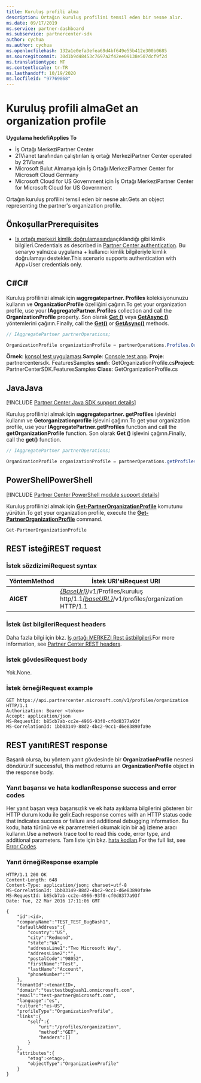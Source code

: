 ```yaml
---
title: Kuruluş profili alma
description: Ortağın kuruluş profilini temsil eden bir nesne alır.
ms.date: 09/17/2019
ms.service: partner-dashboard
ms.subservice: partnercenter-sdk
author: cychua
ms.author: cychua
ms.openlocfilehash: 132a1e0efa3efea69d4bf649e55b412e300b0685
ms.sourcegitcommit: 30d1b9d48453c7697a2f42ee09138e507dcf9f2d
ms.translationtype: MT
ms.contentlocale: tr-TR
ms.lasthandoff: 10/19/2020
ms.locfileid: "97769868"
---
```

# <a name="get-an-organization-profile"></a><span data-ttu-id="c2ea6-103">Kuruluş profili alma</span><span class="sxs-lookup"><span data-stu-id="c2ea6-103">Get an organization profile</span></span>

<span data-ttu-id="c2ea6-104">**Uygulama hedefi**</span><span class="sxs-lookup"><span data-stu-id="c2ea6-104">**Applies To**</span></span>

- <span data-ttu-id="c2ea6-105">İş Ortağı Merkezi</span><span class="sxs-lookup"><span data-stu-id="c2ea6-105">Partner Center</span></span>
- <span data-ttu-id="c2ea6-106">21Vianet tarafından çalıştırılan iş ortağı Merkezi</span><span class="sxs-lookup"><span data-stu-id="c2ea6-106">Partner Center operated by 21Vianet</span></span>
- <span data-ttu-id="c2ea6-107">Microsoft Bulut Almanya için İş Ortağı Merkezi</span><span class="sxs-lookup"><span data-stu-id="c2ea6-107">Partner Center for Microsoft Cloud Germany</span></span>
- <span data-ttu-id="c2ea6-108">Microsoft Cloud for US Government için İş Ortağı Merkezi</span><span class="sxs-lookup"><span data-stu-id="c2ea6-108">Partner Center for Microsoft Cloud for US Government</span></span>

<span data-ttu-id="c2ea6-109">Ortağın kuruluş profilini temsil eden bir nesne alır.</span><span class="sxs-lookup"><span data-stu-id="c2ea6-109">Gets an object representing the partner's organization profile.</span></span>

## <a name="prerequisites"></a><span data-ttu-id="c2ea6-110">Önkoşullar</span><span class="sxs-lookup"><span data-stu-id="c2ea6-110">Prerequisites</span></span>

- <span data-ttu-id="c2ea6-111">[Iş ortağı merkezi kimlik doğrulamasında](partner-center-authentication.md)açıklandığı gibi kimlik bilgileri.</span><span class="sxs-lookup"><span data-stu-id="c2ea6-111">Credentials as described in [Partner Center authentication](partner-center-authentication.md).</span></span> <span data-ttu-id="c2ea6-112">Bu senaryo yalnızca uygulama + kullanıcı kimlik bilgileriyle kimlik doğrulamayı destekler.</span><span class="sxs-lookup"><span data-stu-id="c2ea6-112">This scenario supports authentication with App+User credentials only.</span></span>

## <a name="c"></a><span data-ttu-id="c2ea6-113">C\#</span><span class="sxs-lookup"><span data-stu-id="c2ea6-113">C\#</span></span>

<span data-ttu-id="c2ea6-114">Kuruluş profilinizi almak için **ıaggregatepartner. Profiles** koleksiyonunuzu kullanın ve **OrganizationProfile** özelliğini çağırın.</span><span class="sxs-lookup"><span data-stu-id="c2ea6-114">To get your organization profile, use your **IAggregatePartner.Profiles** collection and call the **OrganizationProfile** property.</span></span> <span data-ttu-id="c2ea6-115">Son olarak [**Get ()**](/dotnet/api/microsoft.store.partnercenter.profiles.iorganizationprofile.get) veya [**GetAsync ()**](/dotnet/api/microsoft.store.partnercenter.profiles.iorganizationprofile.getasync) yöntemlerini çağırın.</span><span class="sxs-lookup"><span data-stu-id="c2ea6-115">Finally, call the [**Get()**](/dotnet/api/microsoft.store.partnercenter.profiles.iorganizationprofile.get) or [**GetAsync()**](/dotnet/api/microsoft.store.partnercenter.profiles.iorganizationprofile.getasync) methods.</span></span>

```csharp
// IAggregatePartner partnerOperations;

OrganizationProfile organizationProfile = partnerOperations.Profiles.OrganizationProfile.Get();
```

<span data-ttu-id="c2ea6-116">**Örnek**: [konsol test uygulaması](console-test-app.md).</span><span class="sxs-lookup"><span data-stu-id="c2ea6-116">**Sample**: [Console test app](console-test-app.md).</span></span> <span data-ttu-id="c2ea6-117">**Proje**: partnercentersdk. FeaturesSamples **sınıfı**: GetOrganizationProfile.cs</span><span class="sxs-lookup"><span data-stu-id="c2ea6-117">**Project**: PartnerCenterSDK.FeaturesSamples **Class**: GetOrganizationProfile.cs</span></span>

## <a name="java"></a><span data-ttu-id="c2ea6-118">Java</span><span class="sxs-lookup"><span data-stu-id="c2ea6-118">Java</span></span>

[!INCLUDE [Partner Center Java SDK support details](../includes/java-sdk-support.md)]

<span data-ttu-id="c2ea6-119">Kuruluş profilinizi almak için **ıaggregatepartner. getProfiles** işlevinizi kullanın ve **Getorganizationprofile** işlevini çağırın.</span><span class="sxs-lookup"><span data-stu-id="c2ea6-119">To get your organization profile, use your **IAggregatePartner.getProfiles** function and call the **getOrganizationProfile** function.</span></span> <span data-ttu-id="c2ea6-120">Son olarak **Get ()** işlevini çağırın.</span><span class="sxs-lookup"><span data-stu-id="c2ea6-120">Finally, call the **get()** function.</span></span>

```java
// IAggregatePartner partnerOperations;

OrganizationProfile organizationProfile = partnerOperations.getProfiles().getOrganizationProfile().get();
```

## <a name="powershell"></a><span data-ttu-id="c2ea6-121">PowerShell</span><span class="sxs-lookup"><span data-stu-id="c2ea6-121">PowerShell</span></span>

[!INCLUDE [Partner Center PowerShell module support details](../includes/powershell-module-support.md)]

<span data-ttu-id="c2ea6-122">Kuruluş profilinizi almak için [**Get-PartnerOrganizationProfile**](https://github.com/Microsoft/Partner-Center-PowerShell/blob/master/docs/help/Get-PartnerOrganizationProfile.md) komutunu yürütün.</span><span class="sxs-lookup"><span data-stu-id="c2ea6-122">To get your organization profile, execute the [**Get-PartnerOrganizationProfile**](https://github.com/Microsoft/Partner-Center-PowerShell/blob/master/docs/help/Get-PartnerOrganizationProfile.md) command.</span></span>

```powershell
Get-PartnerOrganizationProfile
```

## <a name="rest-request"></a><span data-ttu-id="c2ea6-123">REST isteği</span><span class="sxs-lookup"><span data-stu-id="c2ea6-123">REST request</span></span>

### <a name="request-syntax"></a><span data-ttu-id="c2ea6-124">İstek sözdizimi</span><span class="sxs-lookup"><span data-stu-id="c2ea6-124">Request syntax</span></span>

| <span data-ttu-id="c2ea6-125">Yöntem</span><span class="sxs-lookup"><span data-stu-id="c2ea6-125">Method</span></span>  | <span data-ttu-id="c2ea6-126">İstek URI'si</span><span class="sxs-lookup"><span data-stu-id="c2ea6-126">Request URI</span></span>                                                                   |
|---------|-------------------------------------------------------------------------------|
| <span data-ttu-id="c2ea6-127">**Al**</span><span class="sxs-lookup"><span data-stu-id="c2ea6-127">**GET**</span></span> | <span data-ttu-id="c2ea6-128">[*{BaseUrl}*](partner-center-rest-urls.md)/v1/Profiles/kuruluş http/1.1</span><span class="sxs-lookup"><span data-stu-id="c2ea6-128">[*{baseURL}*](partner-center-rest-urls.md)/v1/profiles/organization HTTP/1.1</span></span> |

### <a name="request-headers"></a><span data-ttu-id="c2ea6-129">İstek üst bilgileri</span><span class="sxs-lookup"><span data-stu-id="c2ea6-129">Request headers</span></span>

<span data-ttu-id="c2ea6-130">Daha fazla bilgi için bkz. [Iş ortağı MERKEZI Rest üstbilgileri](headers.md).</span><span class="sxs-lookup"><span data-stu-id="c2ea6-130">For more information, see [Partner Center REST headers](headers.md).</span></span>

### <a name="request-body"></a><span data-ttu-id="c2ea6-131">İstek gövdesi</span><span class="sxs-lookup"><span data-stu-id="c2ea6-131">Request body</span></span>

<span data-ttu-id="c2ea6-132">Yok.</span><span class="sxs-lookup"><span data-stu-id="c2ea6-132">None.</span></span>

### <a name="request-example"></a><span data-ttu-id="c2ea6-133">İstek örneği</span><span class="sxs-lookup"><span data-stu-id="c2ea6-133">Request example</span></span>

```http
GET https://api.partnercenter.microsoft.com/v1/profiles/organization HTTP/1.1
Authorization: Bearer <token>
Accept: application/json
MS-RequestId: b85cb7ab-cc2e-4966-93f0-cf0d8377a93f
MS-CorrelationId: 1bb03149-88d2-4bc2-9cc1-d6e83890fa9e
```

## <a name="rest-response"></a><span data-ttu-id="c2ea6-134">REST yanıtı</span><span class="sxs-lookup"><span data-stu-id="c2ea6-134">REST response</span></span>

<span data-ttu-id="c2ea6-135">Başarılı olursa, bu yöntem yanıt gövdesinde bir **OrganizationProfile** nesnesi döndürür.</span><span class="sxs-lookup"><span data-stu-id="c2ea6-135">If successful, this method returns an **OrganizationProfile** object in the response body.</span></span>

### <a name="response-success-and-error-codes"></a><span data-ttu-id="c2ea6-136">Yanıt başarısı ve hata kodları</span><span class="sxs-lookup"><span data-stu-id="c2ea6-136">Response success and error codes</span></span>

<span data-ttu-id="c2ea6-137">Her yanıt başarı veya başarısızlık ve ek hata ayıklama bilgilerini gösteren bir HTTP durum kodu ile gelir.</span><span class="sxs-lookup"><span data-stu-id="c2ea6-137">Each response comes with an HTTP status code that indicates success or failure and additional debugging information.</span></span> <span data-ttu-id="c2ea6-138">Bu kodu, hata türünü ve ek parametreleri okumak için bir ağ izleme aracı kullanın.</span><span class="sxs-lookup"><span data-stu-id="c2ea6-138">Use a network trace tool to read this code, error type, and additional parameters.</span></span> <span data-ttu-id="c2ea6-139">Tam liste için bkz. [hata kodları](error-codes.md).</span><span class="sxs-lookup"><span data-stu-id="c2ea6-139">For the full list, see [Error Codes](error-codes.md).</span></span>

### <a name="response-example"></a><span data-ttu-id="c2ea6-140">Yanıt örneği</span><span class="sxs-lookup"><span data-stu-id="c2ea6-140">Response example</span></span>

```http
HTTP/1.1 200 OK
Content-Length: 648
Content-Type: application/json; charset=utf-8
MS-CorrelationId: 1bb03149-88d2-4bc2-9cc1-d6e83890fa9e
MS-RequestId: b85cb7ab-cc2e-4966-93f0-cf0d8377a93f
Date: Tue, 22 Mar 2016 17:11:06 GMT

{
    "id":<id>,
    "companyName":"TEST_TEST_BugBash1",
    "defaultAddress":{
        "country":"US",
        "city":"Redmond",
        "state":"WA",
        "addressLine1":"Two Microsoft Way",
        "addressLine2":"",
        "postalCode":"98052",
        "firstName":"Test",
        "lastName":"Account",
        "phoneNumber":""
    },
    "tenantId":<tenantID>,
    "domain":"testtestbugbash1.onmicrosoft.com",
    "email":"test-partner@microsoft.com",
    "language":"es",
    "culture":"es-US",
    "profileType":"OrganizationProfile",
    "links":{
        "self":{
            "uri":"/profiles/organization",
            "method":"GET",
            "headers":[]
        }
    },
    "attributes":{
        "etag":<etag>,
        "objectType":"OrganizationProfile"
    }
}
```
